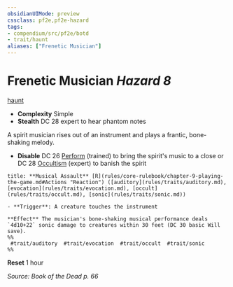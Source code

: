 ```yaml
---
obsidianUIMode: preview
cssclass: pf2e,pf2e-hazard
tags:
- compendium/src/pf2e/botd
- trait/haunt
aliases: ["Frenetic Musician"]
---
```

# Frenetic Musician *Hazard 8*  
[haunt](rules/traits/haunt.md "Haunt Hazard Trait")  

- **Complexity** Simple
- **Stealth** DC 28 expert to hear phantom notes  

A spirit musician rises out of an instrument and plays a frantic, bone-shaking melody.

- **Disable** DC 26 [Perform](rules/actions/perform.md) (trained) to bring the spirit's music to a close or DC 28 [Occultism](compendium/skills.md#Occultism) (expert) to banish the spirit  

```ad-embed-ability
title: **Musical Assault** [R](rules/core-rulebook/chapter-9-playing-the-game.md#Actions "Reaction") ([auditory](rules/traits/auditory.md), [evocation](rules/traits/evocation.md), [occult](rules/traits/occult.md), [sonic](rules/traits/sonic.md))

- **Trigger**: A creature touches the instrument

**Effect** The musician's bone-shaking musical performance deals `4d10+22` sonic damage to creatures within 30 feet (DC 30 basic Will save).  
%%
 #trait/auditory  #trait/evocation  #trait/occult  #trait/sonic 
%%
```

**Reset** 1 hour  

*Source: Book of the Dead p. 66*